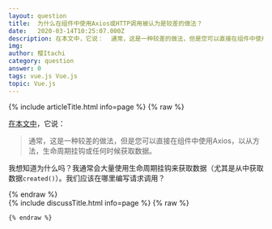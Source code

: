 ```yaml
---
layout: question
title:  为什么在组件中使用Axios或HTTP调用被认为是较差的做法？
date:   2020-03-14T10:25:07.000Z
description: 在本文中，它说：  通常，这是一种较差的做法，但是您可以直接在组件中使用Axios，以从方法，生命周期挂钩或任何时候获取数据。我想知道为什么吗...
img: 
author: 樱Itachi
category: question
answer: 0
tags: vue.js Vue.js
topic: Vue.js
---
```

<div class="article-root">
  <div class="article">
    {% include articleTitle.html info=page %}
    {% raw %}
    <div class="article-content"><p><a href="https://alligator.io/vuejs/rest-api-axios/" rel="noreferrer"><font style="vertical-align: inherit;"><font style="vertical-align: inherit;">在本文中</font></font></a><font style="vertical-align: inherit;"><font style="vertical-align: inherit;">，它说：</font></font></p>

<blockquote>
  <p><font style="vertical-align: inherit;"><font style="vertical-align: inherit;">通常，这是一种较差的做法，但是您可以直接在组件中使用Axios，以从方法，生命周期挂钩或任何时候获取数据。</font></font></p>
</blockquote>

<p><font style="vertical-align: inherit;"><font style="vertical-align: inherit;">我想知道为什么吗？</font><font style="vertical-align: inherit;">我通常会大量使用生命周期挂钩来获取数据（尤其是从中获取数据</font></font><code>created()</code><font style="vertical-align: inherit;"><font style="vertical-align: inherit;">）。</font><font style="vertical-align: inherit;">我们应该在哪里编写请求调用？</font></font></p></div>
    {% endraw %}
  </div>

  <div class="discuss-wrapper">
    {% include discussTitle.html info=page %}
    {% raw %}
    
    {% endraw %}
  </div>
<div>
